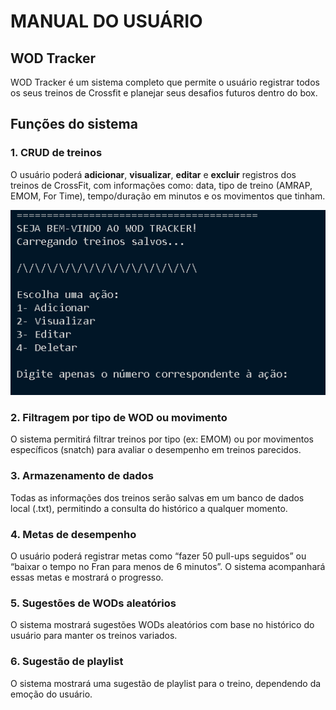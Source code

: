# **MANUAL DO USUÁRIO**  

## WOD Tracker  

WOD Tracker é um sistema completo que permite o usuário registrar todos os seus treinos de Crossfit e planejar seus desafios futuros dentro do box.

## Funções do sistema

### 1. CRUD de treinos

O usuário poderá **adicionar**, **visualizar**, **editar** e **excluir** registros dos treinos de CrossFit, com informações como: data, tipo de treino (AMRAP, EMOM, For Time), tempo/duração em minutos e os movimentos que tinham.

![Tela inicial](crud-tela-inicial.png)

### 2. Filtragem por tipo de WOD ou movimento

O sistema permitirá filtrar treinos por tipo (ex: EMOM) ou por movimentos específicos (snatch) para avaliar o desempenho em treinos parecidos.

### 3. Armazenamento de dados

Todas as informações dos treinos serão salvas em um banco de dados local (.txt), permitindo a consulta do histórico a qualquer momento.

### 4. Metas de desempenho

O usuário poderá registrar metas como “fazer 50 pull-ups seguidos” ou “baixar o tempo no Fran para menos de 6 minutos”. O sistema acompanhará essas metas e mostrará o progresso.

### 5. Sugestões de WODs aleatórios

O sistema mostrará sugestões WODs aleatórios com base no histórico do usuário para manter os treinos variados.

### 6. Sugestão de playlist

O sistema mostrará uma sugestão de playlist para o treino, dependendo da emoção do usuário.

